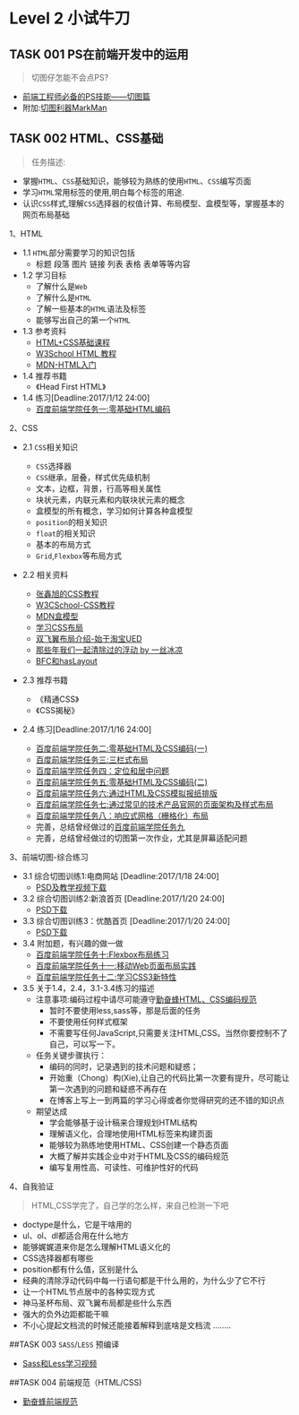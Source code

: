 # Level 2  小试牛刀

## TASK 001 PS在前端开发中的运用
> 切图仔怎能不会点PS?

+ [前端工程师必备的PS技能——切图篇][1]
+ 附加:[切图利器MarkMan][2]


## TASK 002 HTML、CSS基础
> 任务描述:
+ 掌握`HTML`、`CSS`基础知识，能够较为熟练的使用`HTML`、`CSS`编写页面
+ 学习`HTML`常用标签的使用,明白每个标签的用途.
+ 认识`CSS`样式,理解`CSS`选择器的权值计算、布局模型、盒模型等，掌握基本的网页布局基础

1、HTML

+ 1.1 `HTML`部分需要学习的知识包括
    + 标题 段落 图片 链接 列表 表格 表单等等内容
+ 1.2 学习目标
    + 了解什么是`Web`
    + 了解什么是`HTML`
    + 了解一些基本的`HTML`语法及标签
    + 能够写出自己的第一个`HTML`
+ 1.3 参考资料
    + [HTML+CSS基础课程][3]
    + [W3School HTML 教程][4]
    + [MDN-HTML入门][5]
+ 1.4 推荐书籍
    + 《Head First HTML》
+ 1.4 练习[Deadline:2017/1/12 24:00]
    + [百度前端学院任务一:零基础HTML编码][6]

2、CSS

+ 2.1 `CSS`相关知识
    + `CSS`选择器
    + `CSS`继承，层叠，样式优先级机制
    + 文本，边框，背景，行高等相关属性
    + 块状元素，内联元素和内联块状元素的概念
    + 盒模型的所有概念，学习如何计算各种盒模型
    + `position`的相关知识
    + `float`的相关知识
    + 基本的布局方式
    + `Grid`,`Flexbox`等布局方式
+ 2.2 相关资料
    + [张鑫旭的CSS教程][7]
    + [W3CSchool-CSS教程][8]
    + [MDN盒模型][9]
    + [学习CSS布局][10]
    + [双飞翼布局介绍-始于淘宝UED][11]
    + [那些年我们一起清除过的浮动 by 一丝冰凉][12]
    + [BFC和hasLayout][13]
+ 2.3 推荐书籍
    + 《精通CSS》
    + 《CSS揭秘》
+ 2.4 练习[Deadline:2017/1/16 24:00]

    + [百度前端学院任务二:零基础HTML及CSS编码(一)][14] 
    + [百度前端学院任务三:三栏式布局][15] 
    + [百度前端学院任务四：定位和居中问题][16] 
    + [百度前端学院任务五:零基础HTML及CSS编码(二)][17] 
    + [百度前端学院任务六:通过HTML及CSS模拟报纸排版][18] 
    + [百度前端学院任务七:通过常见的技术产品官网的页面架构及样式布局][19] 
    + [百度前端学院任务八：响应式网格（栅格化）布局][20] 
    + 完善，总结曾经做过的[百度前端学院任务九][21]
    + 完善，总结曾经做过的切图第一次作业，尤其是屏幕适配问题

3、前端切图-综合练习

+ 3.1 综合切图训练1:电商网站  [Deadline:2017/1/18 24:00]
    + [PSD及教学视频下载][22]
+ 3.2 综合切图训练2:新浪首页  [Deadline:2017/1/20 24:00]
    + [PSD下载][23]
+ 3.3 综合切图训练3：优酷首页 [Deadline:2017/1/20 24:00]
    + [PSD下载][24]
+ 3.4 附加题，有兴趣的做一做
    +  [百度前端学院任务十:Flexbox布局练习][25] 
    +  [百度前端学院任务十一:移动Web页面布局实践][26] 
    +  [百度前端学院任务十二:学习CSS3新特性][27]
+ 3.5 关于1.4，2.4，3.1-3.4练习的描述
    + 注意事项:编码过程中请尽可能遵守[勤奋蜂HTML、CSS编码规范][28]
        + 暂时不要使用less,sass等，那是后面的任务
        + 不要使用任何样式框架
        + 不需要写任何JavaScript,只需要关注HTML,CSS。当然你要控制不了自己，可以写一下。
    + 任务关键步骤执行：
        + 编码的同时，记录遇到的技术问题和疑惑；
        + 开始重（Chong）构(Xie),让自己的代码比第一次要有提升，尽可能让第一次遇到的问题和疑惑不再存在
        + 在博客上写上一到两篇的学习心得或者你觉得研究的还不错的知识点
    + 期望达成
        + 学会能够基于设计稿来合理规划HTML结构
        + 理解语义化，合理地使用HTML标签来构建页面
        + 能够较为熟练地使用HTML、CSS创建一个静态页面
        + 大概了解并实践企业中对于HTML及CSS的编码规范
        + 编写复用性高、可读性、可维护性好的代码 

4、自我验证
> HTML,CSS学完了，自己学的怎么样，来自己检测一下吧

+ doctype是什么，它是干啥用的
+ ul、ol、dl都适合用在什么地方
+ 能够娓娓道来你是怎么理解HTML语义化的
+ CSS选择器都有哪些
+ position都有什么值，区别是什么
+ 经典的清除浮动代码中每一行语句都是干什么用的，为什么少了它不行
+ 让一个HTML节点居中的各种实现方式
+ 神马圣杯布局、双飞翼布局都是些什么东西
+ 强大的负外边距都能干嘛
+ 不小心提起文档流的时候还能接着解释到底啥是文档流
........

##TASK 003 `SASS`/`LESS` 预编译

+ [Sass和Less学习视频][29]

##TASK 004 前端规范（HTML/CSS)

+ [勤奋蜂前端规范][30]


  [1]: http://www.imooc.com/learn/506
  [2]: http://www.getmarkman.com/
  [3]: http://www.imooc.com/learn/9
  [4]: http://w3school.com.cn/html/index.asp
  [5]: https://developer.mozilla.org/zh-CN/docs/Web/Guide/HTML/Introduction
  [6]: http://ife.baidu.com/2016/task/all
  [7]: http://www.imooc.com/u/197450/courses?sort=publish
  [8]: http://w3school.com.cn/css/index.asp
  [9]: https://developer.mozilla.org/zh-CN/docs/Web/Guide/CSS/Getting_started/Boxes
  [10]: http://zh.learnlayout.com/no-layout.html
  [11]: http://www.imooc.com/wenda/detail/254035
  [12]: http://www.iyunlu.com/view/css-xhtml/55.html
  [13]: http://www.cnblogs.com/pigtail/archive/2013/01/23/2871627.html
  [14]: http://ife.baidu.com/2016/task/all
  [15]: http://ife.baidu.com/2016/task/all
  [16]: http://ife.baidu.com/2016/task/all
  [17]: http://ife.baidu.com/2016/task/all
  [18]: http://ife.baidu.com/2016/task/all
  [19]: http://ife.baidu.com/2016/task/all
  [20]: http://ife.baidu.com/2016/task/all
  [21]: http://ife.baidu.com/2016/task/all
  [22]: http://pan.baidu.com/s/1hsOFnNY
  [23]: http://pan.baidu.com/s/1hsOFnNY
  [24]: http://pan.baidu.com/s/1hsOFnNY
  [25]: http://ife.baidu.com/2016/task/all
  [26]: http://ife.baidu.com/2016/task/all
  [27]: http://ife.baidu.com/2016/task/all
  [28]: https://proyang.gitbooks.io/codeguide/content/%E9%99%84%E5%BD%95/%E5%8F%AF%E7%BB%B4%E6%8A%A4.html
  [29]: http://www.imooc.com/course/list?c=sassless
  [30]: https://proyang.gitbooks.io/codeguide/content/%E9%99%84%E5%BD%95/%E5%8F%AF%E7%BB%B4%E6%8A%A4.html
